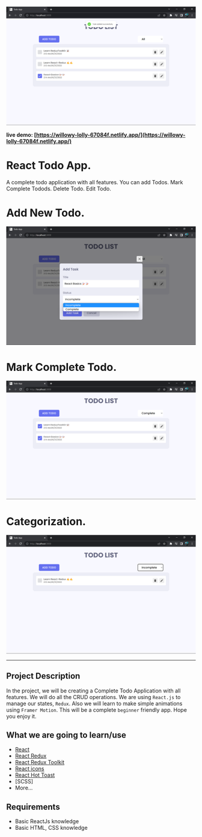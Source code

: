 ![React Todo App](<./Screenshot%20(207).png>)

**live demo: [https://willowy-lolly-67084f.netlify.app/](https://willowy-lolly-67084f.netlify.app/)**

# React Todo App.

A complete todo application with all features.
You can add Todos.
Mark Complete Todods.
Delete Todo.
Edit Todo.

# Add New Todo.

![Add a New Todo](<./Screenshot%20(206).png>)

# Mark Complete Todo.

![Mark Completre](<./Screenshot%20(208).png>)

# Categorization.

![Mark Completre](<./Screenshot%20(209).png>)

---

## Project Description

In the project, we will be creating a Complete Todo Application with all features. We will do all the CRUD operations. We are using `React.js` to manage our states, `Redux`. Also we will learn to make simple animations using `Framer Motion`. This will be a complete `beginner` friendly app. Hope you enjoy it.

## What we are going to learn/use

- [React](https://reactjs.org/)
- [React Redux](https://redux.js.org/)
- [React Redux Toolkit](https://redux-toolkit.js.org/)
- [React icons](https://react-icons.netlify.com/)
- [React Hot Toast](https://react-hot-toast.com/)
- [SCSS]
- More...

## Requirements

- Basic ReactJs knowledge
- Basic HTML, CSS knowledge
